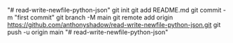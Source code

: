 "# read-write-newfile-python-json"  git init git add README.md git commit -m "first commit" git branch -M main git remote add origin https://github.com/anthonyshadow/read-write-newfile-python-json.git git push -u origin main
"# read-write-newfile-python-json" 

